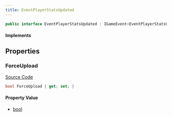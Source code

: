 ```yaml
---
title: EventPlayerStatsUpdated
---
```


```csharp
public interface EventPlayerStatsUpdated : IGameEvent<EventPlayerStatsUpdated>
```

#### Implements

## Properties

### ForceUpload

[Source Code](https://github.com/swiftly-solution/swiftlys2/blob/main/managed/src/SwiftlyS2.Generated/GameEvents/Interfaces/EventPlayerStatsUpdated.cs#L21)

```csharp
bool ForceUpload { get; set; }
```

#### Property Value

- [bool](https://learn.microsoft.com/dotnet/api/system.boolean)

